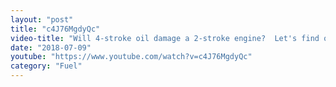 ```yaml
---
layout: "post"
title: "c4J76MgdyQc"
video-title: "Will 4-stroke oil damage a 2-stroke engine?  Let's find out!"
date: "2018-07-09"
youtube: "https://www.youtube.com/watch?v=c4J76MgdyQc"
category: "Fuel"
---
```

<div class="space-y-1"></div>